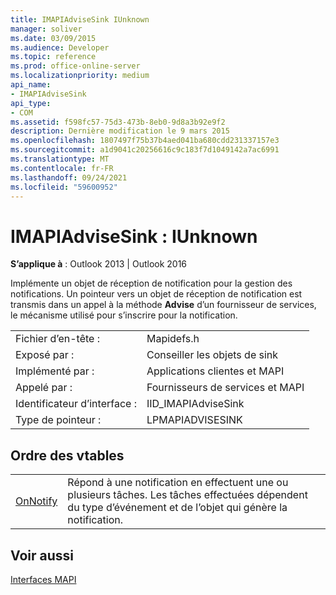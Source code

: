 ```yaml
---
title: IMAPIAdviseSink IUnknown
manager: soliver
ms.date: 03/09/2015
ms.audience: Developer
ms.topic: reference
ms.prod: office-online-server
ms.localizationpriority: medium
api_name:
- IMAPIAdviseSink
api_type:
- COM
ms.assetid: f598fc57-75d3-473b-8eb0-9d8a3b92e9f2
description: Dernière modification le 9 mars 2015
ms.openlocfilehash: 1807497f75b37b4aed041ba680cdd231337157e3
ms.sourcegitcommit: a1d9041c20256616c9c183f7d1049142a7ac6991
ms.translationtype: MT
ms.contentlocale: fr-FR
ms.lasthandoff: 09/24/2021
ms.locfileid: "59600952"
---
```

# <a name="imapiadvisesink--iunknown"></a>IMAPIAdviseSink : IUnknown

  
  
**S’applique à** : Outlook 2013 | Outlook 2016 
  
Implémente un objet de réception de notification pour la gestion des notifications. Un pointeur vers un objet de réception de notification est transmis dans un appel à la méthode **Advise** d’un fournisseur de services, le mécanisme utilisé pour s’inscrire pour la notification. 
  
|||
|:-----|:-----|
|Fichier d’en-tête :  <br/> |Mapidefs.h  <br/> |
|Exposé par :  <br/> |Conseiller les objets de sink  <br/> |
|Implémenté par :  <br/> |Applications clientes et MAPI  <br/> |
|Appelé par :  <br/> |Fournisseurs de services et MAPI  <br/> |
|Identificateur d’interface :  <br/> |IID_IMAPIAdviseSink  <br/> |
|Type de pointeur :  <br/> |LPMAPIADVISESINK  <br/> |
   
## <a name="vtable-order"></a>Ordre des vtables

|||
|:-----|:-----|
|[OnNotify](imapiadvisesink-onnotify.md) <br/> |Répond à une notification en effectuent une ou plusieurs tâches. Les tâches effectuées dépendent du type d’événement et de l’objet qui génère la notification.  <br/> |
   
## <a name="see-also"></a>Voir aussi



[Interfaces MAPI](mapi-interfaces.md)

